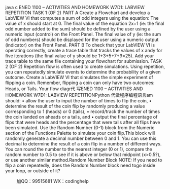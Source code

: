 java c
ENED 1100 – ACTIVITIES AND HOMEWORK 
W7D1: LABVIEW REPETITION
TASK 1 (OF 2) 
PART A 
Create   a Flowchart and   develop   a LabVIEW VI that   computes   a   sum   of odd   integers   using   the   equation:
The   value   of x   should   start   at 0. The   final   value   of the   equation   2x+1   (ie:   the   final   odd   number   added to the sum) should   be defined by the user using a numeric input (control) on the Front Panel.   The final value of   y (ie: the sum of   odd numbers) should be displayed for the user using a numeric   output (indicator) on the Front   Panel.
PART B To check that your LabVIEW VI is operating correctly, create a trace table that   tracks   the   values   of   x   andy   for   five   iterations   (the   final   value   of   y   should   be   1+3+5+7+9=25). Add   your   trace   table to the same file containing your flowchart   for   submission.
TASK 2 (OF 2) 
Repetition flow is often used to   create   simulations. Using   repetition,   you   can   repeatedly   simulate   events to determine the probability of   a given outcome.
Create   a LabVIEW VI that   simulates   the   simple   experiment   of flipping a coin.   Remember,   flipping a coin can only have two outcomes: Heads,   or   Tails.   Your   flow   diagr代 写ENED 1100 – ACTIVITIES AND HOMEWORK W7D1: LABVIEW REPETITIONPython
代做程序编程语言am   should:
•         allow   the   user   to input the   number   of   times   to   flip   the   coin,
•         determine   the   result   of the   coin   flip   by   randomly   producing   a   value   corresponding   to   1   (heads) or   0   (tails),
•       record/track   the   number   of   times   the   coin   landed   on   aheads   or   a   tails,   and
• output the   final percentage of   flips   that   were   heads and the percentage that   were   tails after all flips have been   simulated.
Use   the Random Number (0-1) block   from   the Numeric section   of the   Functions Palette to simulate your coin   flip.This block will randomly generate a decimal number between 0 and 1. You   can   use   this   decimal   to   determine   the   result   of a   coin   flip   in   a   number   of   different   ways.   You   can   round   the   number to   the   nearest   integer   (0   or   1),   compare   the   random   number   to   0.5   to   see   if   it   is   above   or   below   that   midpoint (x>0.5?), or use another similar method.Random Number   Block
NOTE: If   you   need   to   flip   a   coin   repeatedly, does   the   Random   Number   block   need   togo inside your   loop, or outside of   it?



         
加QQ：99515681  WX：codinghelp

